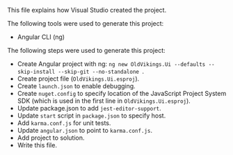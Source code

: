 This file explains how Visual Studio created the project.

The following tools were used to generate this project:
- Angular CLI (ng)

The following steps were used to generate this project:
- Create Angular project with ng: `ng new OldVikings.Ui --defaults --skip-install --skip-git --no-standalone `.
- Create project file (`OldVikings.Ui.esproj`).
- Create `launch.json` to enable debugging.
- Create `nuget.config` to specify location of the JavaScript Project System SDK (which is used in the first line in `OldVikings.Ui.esproj`).
- Update package.json to add `jest-editor-support`.
- Update `start` script in `package.json` to specify host.
- Add `karma.conf.js` for unit tests.
- Update `angular.json` to point to `karma.conf.js`.
- Add project to solution.
- Write this file.
